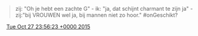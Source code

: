 > zij: "Oh je hebt een zachte G" \- ik: "ja, dat schijnt charmant te zijn ja" \- zij:"bij VROUWEN wel ja, bij mannen niet zo hoor\." \#onGeschikt?

<img src="../../media/tweet.ico" width="12" /> [Tue Oct 27 23:56:23 +0000 2015](https://twitter.com/DromerDenker/status/659156721735192576)